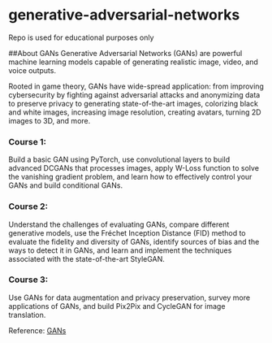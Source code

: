 # generative-adversarial-networks

Repo is used for educational purposes only

##About GANs
Generative Adversarial Networks (GANs) are powerful machine learning models capable of generating realistic image, video, and voice outputs. 

Rooted in game theory, GANs have wide-spread application: from improving cybersecurity by fighting against adversarial attacks and anonymizing data to preserve privacy to generating state-of-the-art images, colorizing black and white images, increasing image resolution, creating avatars, turning 2D images to 3D, and more. 

### Course 1: 
Build a basic GAN using PyTorch, use convolutional layers to build advanced DCGANs that processes images, apply W-Loss function to solve the vanishing gradient problem, and learn how to effectively control your GANs and build conditional GANs.

### Course 2: 
Understand the challenges of evaluating GANs, compare different generative models, use the Fréchet Inception Distance (FID) method to evaluate the fidelity and diversity of GANs, identify sources of bias and the ways to detect it in GANs, and learn and implement the techniques associated with the state-of-the-art StyleGAN.

### Course 3: 
Use GANs for data augmentation and privacy preservation, survey more applications of GANs, and build Pix2Pix and CycleGAN for image translation.


Reference:
[GANs](https://www.coursera.org/specializations/generative-adversarial-networks-gans)
